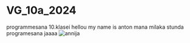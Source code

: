 # VG_10a_2024
programmesana 10.klasei
 hellou my name is anton
 mana milaka stunda programesana
jaaaa
![annija](https://github.com/user-attachments/assets/99ad4711-43ee-4896-9777-a621b94efbc8)

